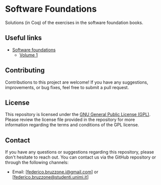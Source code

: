 # Software Foundations

Solutions (in Coq) of the exercises in the software foundation books.

## Useful links

- [Software foundations](https://softwarefoundations.cis.upenn.edu/)
    - [Volume 1](https://softwarefoundations.cis.upenn.edu/lf-current/toc.html)

## Contributing

Contributions to this project are welcome! If you have any suggestions, improvements, or bug fixes, feel free to submit a pull request.

## License

This repository is licensed under the [GNU General Public License (GPL)](https://www.gnu.org/licenses/gpl-3.0.html). Please review the license file provided in the repository for more information regarding the terms and conditions of the GPL license.

## Contact

If you have any questions or suggestions regarding this repository, please don't hesitate to reach out. You can contact us via the GitHub repository or through the following channels:
- Email: [federico.bruzzone.i@gmail.com] or [federico.bruzzone@studenti.unimi.it]

